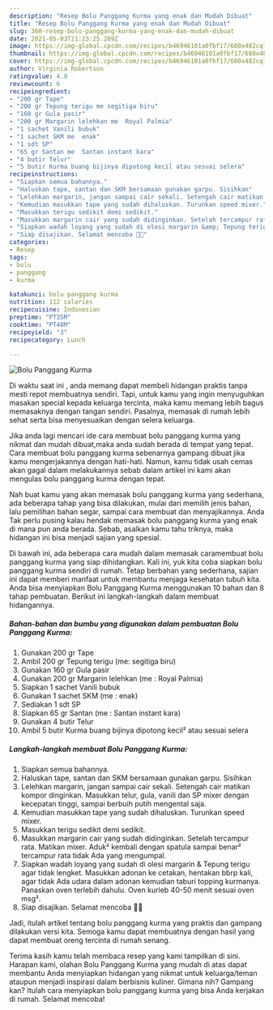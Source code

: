 ```yaml
---
description: "Resep Bolu Panggang Kurma yang enak dan Mudah Dibuat"
title: "Resep Bolu Panggang Kurma yang enak dan Mudah Dibuat"
slug: 360-resep-bolu-panggang-kurma-yang-enak-dan-mudah-dibuat
date: 2021-05-03T21:23:25.209Z
image: https://img-global.cpcdn.com/recipes/b46946101a0fbf17/680x482cq70/bolu-panggang-kurma-foto-resep-utama.jpg
thumbnail: https://img-global.cpcdn.com/recipes/b46946101a0fbf17/680x482cq70/bolu-panggang-kurma-foto-resep-utama.jpg
cover: https://img-global.cpcdn.com/recipes/b46946101a0fbf17/680x482cq70/bolu-panggang-kurma-foto-resep-utama.jpg
author: Virginia Robertson
ratingvalue: 4.9
reviewcount: 6
recipeingredient:
- "200 gr Tape"
- "200 gr Tepung terigu me segitiga biru"
- "160 gr Gula pasir"
- "200 gr Margarin lelehkan me  Royal Palmia"
- "1 sachet Vanili bubuk"
- "1 sachet SKM me  enak"
- "1 sdt SP"
- "65 gr Santan me  Santan instant kara"
- "4 butir Telur"
- "5 butir Kurma buang bijinya dipotong kecil atau sesuai selera"
recipeinstructions:
- "Siapkan semua bahannya."
- "Haluskan tape, santan dan SKM bersamaan gunakan garpu. Sisihkan"
- "Lelehkan margarin, jangan sampai cair sekali. Setengah cair matikan kompor dinginkan. Masukkan telur, gula, vanili dan SP mixer dengan kecepatan tinggi, sampai berbuih putih mengental saja."
- "Kemudian masukkan tape yang sudah dihaluskan. Turunkan speed mixer."
- "Masukkan terigu sedikit demi sedikit."
- "Masukkan margarin cair yang sudah didinginkan. Setelah tercampur rata. Matikan mixer. Aduk² kembali dengan spatula sampai benar² tercampur rata tidak Ada yang mengumpal."
- "Siapkan wadah loyang yang sudah di olesi margarin &amp; Tepung terigu agar tidak lengket. Masukkan adonan ke cetakan, hentakan bbrp kali, agar tidak Ada udara dalam adonan kemudian taburi topping kurmanya. Panaskan oven terlebih dahulu. Oven kurleb 40-50 menit sesuai oven msg²."
- "Siap disajikan. Selamat mencoba 🥰🥰"
categories:
- Resep
tags:
- bolu
- panggang
- kurma

katakunci: bolu panggang kurma 
nutrition: 112 calories
recipecuisine: Indonesian
preptime: "PT35M"
cooktime: "PT48M"
recipeyield: "3"
recipecategory: Lunch

---
```



![Bolu Panggang Kurma](https://img-global.cpcdn.com/recipes/b46946101a0fbf17/680x482cq70/bolu-panggang-kurma-foto-resep-utama.jpg)

Di waktu  saat ini , anda memang dapat membeli hidangan praktis tanpa mesti repot membuatnya sendiri. Tapi, untuk kamu yang ingin menyuguhkan masakan special kepada keluarga tercinta, maka kamu memang lebih bagus memasaknya dengan tangan sendiri. Pasalnya, memasak di rumah lebih sehat serta bisa menyesuaikan dengan selera keluarga.

Jika anda lagi mencari ide cara membuat bolu panggang kurma yang nikmat dan mudah dibuat,maka anda sudah berada di tempat yang tepat. Cara membuat bolu panggang kurma  sebenarnya gampang dibuat jika kamu mengerjakannya dengan hati-hati. Namun, kamu tidak usah cemas akan gagal dalam melakukannya 
sebab dalam artikel ini kami akan mengulas bolu panggang kurma dengan tepat.  



Nah buat kamu yang akan memasak bolu panggang kurma yang sederhana, ada beberapa tahap yang bisa dilakukan, mulai dari memilih jenis bahan, lalu pemilihan bahan segar, sampai cara membuat dan menyajikannya. Anda Tak perlu pusing kalau hendak memasak bolu panggang kurma yang enak di mana pun anda berada. Sebab, asalkan kamu  tahu triknya, maka hidangan ini bisa menjadi sajian yang spesial.

Di bawah ini, ada beberapa cara mudah dalam memasak caramembuat bolu panggang kurma yang siap dihidangkan. Kali ini, yuk kita coba siapkan bolu panggang kurma sendiri di rumah. Tetap berbahan yang sederhana, sajian ini dapat memberi manfaat untuk membantu menjaga kesehatan tubuh kita. Anda bisa menyiapkan Bolu Panggang Kurma menggunakan 10 bahan dan 8 tahap pembuatan. Berikut ini langkah-langkah dalam membuat hidangannya.

<!--inarticleads1-->

##### Bahan-bahan dan bumbu yang digunakan dalam pembuatan Bolu Panggang Kurma:

1. Gunakan 200 gr Tape
1. Ambil 200 gr Tepung terigu (me: segitiga biru)
1. Gunakan 160 gr Gula pasir
1. Gunakan 200 gr Margarin lelehkan (me : Royal Palmia)
1. Siapkan 1 sachet Vanili bubuk
1. Gunakan 1 sachet SKM (me : enak)
1. Sediakan 1 sdt SP
1. Siapkan 65 gr Santan (me : Santan instant kara)
1. Gunakan 4 butir Telur
1. Ambil 5 butir Kurma buang bijinya dipotong kecil² atau sesuai selera




<!--inarticleads2-->

##### Langkah-langkah membuat Bolu Panggang Kurma:

1. Siapkan semua bahannya.
1. Haluskan tape, santan dan SKM bersamaan gunakan garpu. Sisihkan
1. Lelehkan margarin, jangan sampai cair sekali. Setengah cair matikan kompor dinginkan. Masukkan telur, gula, vanili dan SP mixer dengan kecepatan tinggi, sampai berbuih putih mengental saja.
1. Kemudian masukkan tape yang sudah dihaluskan. Turunkan speed mixer.
1. Masukkan terigu sedikit demi sedikit.
1. Masukkan margarin cair yang sudah didinginkan. Setelah tercampur rata. Matikan mixer. Aduk² kembali dengan spatula sampai benar² tercampur rata tidak Ada yang mengumpal.
1. Siapkan wadah loyang yang sudah di olesi margarin &amp; Tepung terigu agar tidak lengket. Masukkan adonan ke cetakan, hentakan bbrp kali, agar tidak Ada udara dalam adonan kemudian taburi topping kurmanya. Panaskan oven terlebih dahulu. Oven kurleb 40-50 menit sesuai oven msg².
1. Siap disajikan. Selamat mencoba 🥰🥰




Jadi, itulah artikel tentang  bolu panggang kurma  yang praktis dan gampang dilakukan versi kita. Semoga kamu dapat membuatnya dengan hasil yang dapat membuat oreng tercinta di rumah senang. 

Terima kasih kamu telah membaca resep yang kami tampilkan di sini. Harapan kami, olahan  Bolu Panggang Kurma yang mudah di atas dapat membantu Anda menyiapkan hidangan yang nikmat untuk keluarga/teman ataupun menjadi inspirasi dalam berbisnis kuliner. Gimana nih? Gampang kan? Itulah cara menyiapkan bolu panggang kurma yang bisa Anda kerjakan di rumah. Selamat mencoba!

